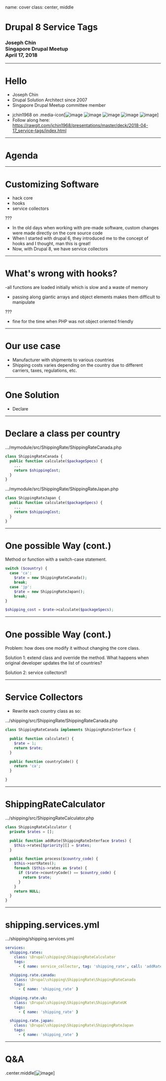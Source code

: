 name: cover
class: center, middle
# Drupal 8 Service Tags
### Joseph Chin<br>Singapore Drupal Meetup<br>April 17, 2018


---
# Hello
- Joseph Chin
- Drupal Solution Architect since 2007
- Singapore Drupal Meetup committee member
* jchin1968 on .media-icon[![image](../../images/google.png) ![image](../../images/twitter.png) ![image](../../images/linkedin.png) ![image](../../images/facebook.png) ![image](../../images/github.png)]
* Follow along here: https://rawgit.com/jchin1968/presentations/master/deck/2018-04-17_service-tags/index.html


---
# Agenda


---
# Customizing Software
- hack core
- hooks
- service collectors

???
- In the old days when working with pre-made software, custom changes were made directly on the core source code
- When I started with drupal 6, they introduced me to the concept of hooks and I thought, man this is great!
- Now, with Drupal 8, we have service collectors


---
# What's wrong with hooks?
 -all functions are loaded initially which is slow and a waste of memory
- passing along giantic arrays and object elements makes them difficult to manipulate

???
- fine for the time when PHP was not object oriented friendly


---
# Our use case
- Manufacturer with shipments to various countries
- Shipping costs varies depending on the country due to different carriers, taxes, regulations, etc.

---
# One Solution
- Declare  

---
# Declare a class per country 

.../mymodule/src/ShippingRate/ShippingRateCanada.php
```php
class ShippingRateCanada {  
  public function calculate($packageSpecs) {
    ...
    return $shippingCost;
  }
}
```
.../mymodule/src/ShippingRate/ShippingRateJapan.php
```php
class ShippingRateJapan {  
  public function calculate($packageSpecs) {
    ...
    return $shippingCost;
  }
}
```



---
# One possible Way (cont.)
Method or function with a switch-case statement.

```php
switch ($country) {
  case 'ca':
    $rate = new ShippingRateCanada();
    break;
  case 'jp':
    $rate = new ShippingRateJapan();
    break;
}

$shipping_cost = $rate->calculate($packageSpecs);

```
---
# One possible Way (cont.)

Problem: how does one modify it without changing the core class.

Solution 1: extend class and override the method. What happens when original developer updates the list of countries?

Solution 2: service collectors!!


---
# Service Collectors
- Rewrite each country class as so:

.../shipping/src/ShippingRate/ShippingRateCanada.php
```php
class ShippingRateCanada implements ShippingRateInterface {

  public function calculate() {
    $rate = 1;
    return $rate;
  }

  public function countryCode() {
    return 'ca';
  }

}

```

---
# ShippingRateCalculator
.../shipping/src/ShippingRateCalculator.php

```php
class ShippingRateCalculator {
  private $rates = [];

  public function addRate(ShippingRateInterface $rates) {
    $this->rates[$priority][] = $rates;
  }

  public function process($country_code) {
    $this->sortRates();
    foreach ($this->rates as $rate) {
      if ($rate->countryCode() == $country_code) {
        return $rate;
      }
    }
    return NULL;
  }
}

```



---

# shipping.services.yml
.../shipping/shipping.services.yml

```yaml
services:
  shipping.rates:
    class: \Drupal\shipping\ShippingRateCalculator
    tags:
      - { name: service_collector, tag: 'shipping_rate', call: 'addRate' }

  shipping.rate.canada:
    class: \Drupal\shipping\ShippingRate\ShippingRateCanada
    tags:
      - { name: 'shipping_rate' }

  shipping.rate.uk:
    class: \Drupal\shipping\ShippingRate\ShippingRateUK
    tags:
      - { name: 'shipping_rate' }

  shipping.rate.japan:
    class: \Drupal\shipping\ShippingRate\ShippingRateJapan
    tags:
      - { name: 'shipping_rate' }
```      




---
# Q&amp;A

.center.middle[![image](../../images/questionmarktie.jpg)]